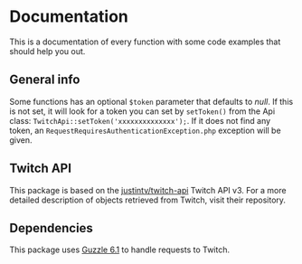 # Documentation

This is a documentation of every function with some code examples that should help you out.

## General info

Some functions has an optional ```$token``` parameter that defaults to *null*. If this is not set, it will look for a token you can set by ```setToken()``` from the Api class: ```TwitchApi::setToken('xxxxxxxxxxxxxx');```. If it does not find any token, an ```RequestRequiresAuthenticationException.php``` exception will be given.

## Twitch API

This package is based on the [justintv/twitch-api](https://github.com/justintv/twitch-api) Twitch API v3. For a more detailed description of objects retrieved from Twitch, visit their repository.

## Dependencies

This package uses [Guzzle 6.1](https://github.com/guzzle/guzzle) to handle requests to Twitch.